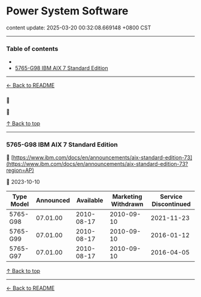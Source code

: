 # Power System Software

content update: 2025-03-20 00:32:08.669148 +0800 CST

---

### Table of contents


- [](#)
- [5765-G98 IBM AIX 7 Standard Edition](#5765-g98-ibm-aix-7-standard-edition)

---

[← Back to README](../README.md)





### 

🔗 [](?region=AP)

📅 







[↑ Back to top](#table-of-contents)

---





### 5765-G98 IBM AIX 7 Standard Edition

🔗 [https://www.ibm.com/docs/en/announcements/aix-standard-edition-73](https://www.ibm.com/docs/en/announcements/aix-standard-edition-73?region=AP)

📅 2023-10-10

| Type Model | Announced | Available | Marketing Withdrawn | Service Discontinued |
| --- | --- | --- | --- | --- |
| 5765-G98 | 07.01.00 | 2010-08-17 | 2010-09-10 | 2021-11-23 |
| 5765-G99 | 07.01.00 | 2010-08-17 | 2010-09-10 | 2016-01-12 |
| 5765-G97 | 07.01.00 | 2010-08-17 | 2010-09-10 | 2016-04-05 |






[↑ Back to top](#table-of-contents)

---



[← Back to README](../README.md)